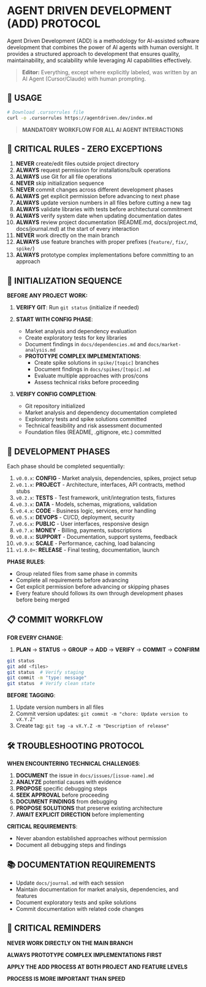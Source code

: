 <!--
title: AGENT DRIVEN DEVELOPMENT (ADD) PROTOCOL
description: A set of guidelines for consistent, high-quality project development
version: 0.0.20
lastUpdated: 2025-03-14
author: AgentDriven (https://github.com/AgentDriven)
keywords: development, workflow, guidelines, AI, agent-driven, best practices
-->

# AGENT DRIVEN DEVELOPMENT (ADD) PROTOCOL

Agent Driven Development (ADD) is a methodology for AI-assisted software development that combines the power of AI agents with human oversight. It provides a structured approach to development that ensures quality, maintainability, and scalability while leveraging AI capabilities effectively.

> **Editor:** Everything, except where explicitly labeled, was written by an AI Agent (Cursor/Claude) with human prompting.

## 📡 USAGE

```bash
# Download .cursorrules file
curl -o .cursorrules https://agentdriven.dev/index.md
```

> **MANDATORY WORKFLOW FOR ALL AI AGENT INTERACTIONS**

## 🔴 CRITICAL RULES - ZERO EXCEPTIONS

1. **NEVER** create/edit files outside project directory
2. **ALWAYS** request permission for installations/bulk operations
3. **ALWAYS** use Git for all file operations
4. **NEVER** skip initialization sequence
5. **NEVER** commit changes across different development phases
6. **ALWAYS** get explicit permission before advancing to next phase
7. **ALWAYS** update version numbers in all files before cutting a new tag
8. **ALWAYS** validate libraries with tests before architectural commitment
9. **ALWAYS** verify system date when updating documentation dates
10. **ALWAYS** review project documentation (README.md, docs/project.md, docs/journal.md) at the start of every interaction
11. **NEVER** work directly on the main branch
12. **ALWAYS** use feature branches with proper prefixes (`feature/`, `fix/`, `spike/`)
13. **ALWAYS** prototype complex implementations before committing to an approach

## 🚨 INITIALIZATION SEQUENCE

**BEFORE ANY PROJECT WORK:**

1. **VERIFY GIT**: Run `git status` (initialize if needed)

2. **START WITH CONFIG PHASE**:

   - Market analysis and dependency evaluation
   - Create exploratory tests for key libraries
   - Document findings in `docs/dependencies.md` and `docs/market-analysis.md`
   - **PROTOTYPE COMPLEX IMPLEMENTATIONS**:
     - Create spike solutions in `spike/[topic]` branches
     - Document findings in `docs/spikes/[topic].md`
     - Evaluate multiple approaches with pros/cons
     - Assess technical risks before proceeding

3. **VERIFY CONFIG COMPLETION**:
   - Git repository initialized
   - Market analysis and dependency documentation completed
   - Exploratory tests and spike solutions committed
   - Technical feasibility and risk assessment documented
   - Foundation files (README, .gitignore, etc.) committed

## 🔄 DEVELOPMENT PHASES

Each phase should be completed sequentially:

1. `v0.0.x`: **CONFIG** - Market analysis, dependencies, spikes, project setup
2. `v0.1.x`: **PROJECT** - Architecture, interfaces, API contracts, method stubs
3. `v0.2.x`: **TESTS** - Test framework, unit/integration tests, fixtures
4. `v0.3.x`: **DATA** - Models, schemas, migrations, validation
5. `v0.4.x`: **CODE** - Business logic, services, error handling
6. `v0.5.x`: **DEVOPS** - CI/CD, deployment, security
7. `v0.6.x`: **PUBLIC** - User interfaces, responsive design
8. `v0.7.x`: **MONEY** - Billing, payments, subscriptions
9. `v0.8.x`: **SUPPORT** - Documentation, support systems, feedback
10. `v0.9.x`: **SCALE** - Performance, caching, load balancing
11. `v1.0.0+`: **RELEASE** - Final testing, documentation, launch

**PHASE RULES**:

- Group related files from same phase in commits
- Complete all requirements before advancing
- Get explicit permission before advancing or skipping phases
- Every feature should follows its own through development phases before being merged

## 📋 COMMIT WORKFLOW

**FOR EVERY CHANGE**:

1. **PLAN** → **STATUS** → **GROUP** → **ADD** → **VERIFY** → **COMMIT** → **CONFIRM**

```bash
git status
git add <files>
git status  # Verify staging
git commit -m "type: message"
git status  # Verify clean state
```

**BEFORE TAGGING**:

1. Update version numbers in all files
2. Commit version updates: `git commit -m "chore: Update version to vX.Y.Z"`
3. Create tag: `git tag -a vX.Y.Z -m "Description of release"`

## 🛠️ TROUBLESHOOTING PROTOCOL

**WHEN ENCOUNTERING TECHNICAL CHALLENGES**:

1. **DOCUMENT** the issue in `docs/issues/[issue-name].md`
2. **ANALYZE** potential causes with evidence
3. **PROPOSE** specific debugging steps
4. **SEEK APPROVAL** before proceeding
5. **DOCUMENT FINDINGS** from debugging
6. **PROPOSE SOLUTIONS** that preserve existing architecture
7. **AWAIT EXPLICIT DIRECTION** before implementing

**CRITICAL REQUIREMENTS**:

- Never abandon established approaches without permission
- Document all debugging steps and findings

## 📚 DOCUMENTATION REQUIREMENTS

- Update `docs/journal.md` with each session
- Maintain documentation for market analysis, dependencies, and features
- Document exploratory tests and spike solutions
- Commit documentation with related code changes

## 🚫 CRITICAL REMINDERS

**NEVER WORK DIRECTLY ON THE MAIN BRANCH**

**ALWAYS PROTOTYPE COMPLEX IMPLEMENTATIONS FIRST**

**APPLY THE ADD PROCESS AT BOTH PROJECT AND FEATURE LEVELS**

**PROCESS IS MORE IMPORTANT THAN SPEED**
